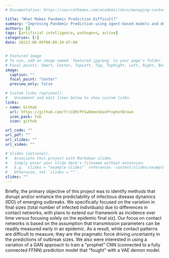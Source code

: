 ```yaml
---
# Documentation: https://sourcethemes.com/academic/docs/managing-content/

title: "What Makes Pandemic Prediction Difficult?"
summary: "Improving Pandemic Prediction using agent-based models and deep-neural networks"
authors: []
tags: [artificial intelligence, pathogens, active]
categories: [r]
date: 20223-06-09T08:00:20-07:00


# Featured image
# To use, add an image named `featured.jpg/png` to your page's folder.
# Focal points: Smart, Center, TopLeft, Top, TopRight, Left, Right, BottomLeft, Bottom, BottomRight.
image:
  caption: ""
  focal_point: "Center"
  preview_only: false

# Custom links (optional).
#   Uncomment and edit lines below to show custom links.
links:
- name: GitHub
  url: https://github.com/TriCEM/PFSwDemonDanProphetBrown
  icon_pack: fab
  icon: github

url_code: ""
url_pdf: ""
url_slides: ""
url_video: ""

# Slides (optional).
#   Associate this project with Markdown slides.
#   Simply enter your slide deck's filename without extension.
#   E.g. `slides = "example-slides"` references `content/slides/example-slides.md`.
#   Otherwise, set `slides = ""`.
slides: ""
---
```


Briefly, the primary objective of this project was to identify methods that disrupt and/or enhance the predictability of infectious disease dynamics (IDD) of emerging outbreaks. We specifically focused on the variation in final sizes (total number of infected individuals) due to differences in contact networks, with plans to extend our framework as incidence over time versus focusing solely on the epidemic final siz]. Our focus on contact networks is based on the assumption that transmission parameters can be readily measured early in an epidemic. As a result, while contact patterns are difficult to measure, they are the pragmatic force driving uncertainty in the predictions of outbreak sizes. We also were interested in using a variation of a GAN approach to train a "prophet" CNN (connected to a fully connected FFNN) prediction model that "fought" with a VAE demon model.

